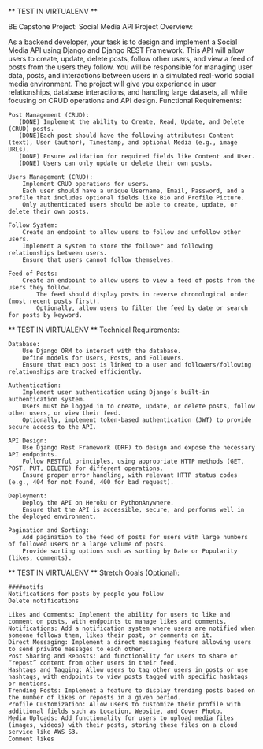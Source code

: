 

** TEST IN  VIRTUALENV **


 BE Capstone Project: Social Media API
Project Overview:

As a backend developer, your task is to design and implement a Social Media API using Django and Django REST Framework. This API will allow users to create, update, delete posts, follow other users, and view a feed of posts from the users they follow. You will be responsible for managing user data, posts, and interactions between users in a simulated real-world social media environment. The project will give you experience in user relationships, database interactions, and handling large datasets, all while focusing on CRUD operations and API design.
Functional Requirements:

    Post Management (CRUD):
       (DONE) Implement the ability to Create, Read, Update, and Delete (CRUD) posts.
       (DONE)Each post should have the following attributes: Content (text), User (author), Timestamp, and optional Media (e.g., image URLs).
       (DONE) Ensure validation for required fields like Content and User.
       (DONE) Users can only update or delete their own posts.

    Users Management (CRUD):
        Implement CRUD operations for users.
        Each user should have a unique Username, Email, Password, and a profile that includes optional fields like Bio and Profile Picture.
        Only authenticated users should be able to create, update, or delete their own posts.

    Follow System:
        Create an endpoint to allow users to follow and unfollow other users.
        Implement a system to store the follower and following relationships between users.
        Ensure that users cannot follow themselves.

    Feed of Posts:
        Create an endpoint to allow users to view a feed of posts from the users they follow.
            The feed should display posts in reverse chronological order (most recent posts first).
            Optionally, allow users to filter the feed by date or search for posts by keyword.

** TEST IN  VIRTUALENV **
Technical Requirements:

    Database:
        Use Django ORM to interact with the database.
        Define models for Users, Posts, and Followers.
        Ensure that each post is linked to a user and followers/following relationships are tracked efficiently.

    Authentication:
        Implement user authentication using Django’s built-in authentication system.
        Users must be logged in to create, update, or delete posts, follow other users, or view their feed.
        Optionally, implement token-based authentication (JWT) to provide secure access to the API.

    API Design:
        Use Django Rest Framework (DRF) to design and expose the necessary API endpoints.
        Follow RESTful principles, using appropriate HTTP methods (GET, POST, PUT, DELETE) for different operations.
        Ensure proper error handling, with relevant HTTP status codes (e.g., 404 for not found, 400 for bad request).

    Deployment:
        Deploy the API on Heroku or PythonAnywhere.
        Ensure that the API is accessible, secure, and performs well in the deployed environment.

    Pagination and Sorting:
        Add pagination to the feed of posts for users with large numbers of followed users or a large volume of posts.
        Provide sorting options such as sorting by Date or Popularity (likes, comments).

** TEST IN  VIRTUALENV **
Stretch Goals (Optional):
    
    ####notifs
    Notifications for posts by people you follow
    Delete notifications

    Likes and Comments: Implement the ability for users to like and comment on posts, with endpoints to manage likes and comments.
    Notifications: Add a notification system where users are notified when someone follows them, likes their post, or comments on it.
    Direct Messaging: Implement a direct messaging feature allowing users to send private messages to each other.
    Post Sharing and Reposts: Add functionality for users to share or “repost” content from other users in their feed.
    Hashtags and Tagging: Allow users to tag other users in posts or use hashtags, with endpoints to view posts tagged with specific hashtags or mentions.
    Trending Posts: Implement a feature to display trending posts based on the number of likes or reposts in a given period.
    Profile Customization: Allow users to customize their profile with additional fields such as Location, Website, and Cover Photo.
    Media Uploads: Add functionality for users to upload media files (images, videos) with their posts, storing these files on a cloud service like AWS S3.
    Comment likes
